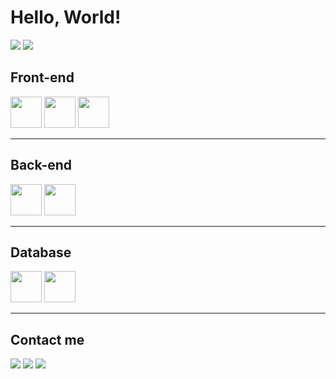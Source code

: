 # Hello, World!

<div>
    <img src="https://github-readme-stats.vercel.app/api?username=vinivilares&show_icons=true&theme=merko" />
    <img  src="https://github-readme-stats.vercel.app/api/top-langs/?username=vinivilares&layout=compact&theme=merko" />
</div>

## Front-end
<div>
    <img width="50em" src="https://cdn.jsdelivr.net/gh/devicons/devicon/icons/html5/html5-original.svg"/>
    <img width="50em" src="https://cdn.jsdelivr.net/gh/devicons/devicon/icons/css3/css3-original.svg" />
    <img width="50em" src="https://cdn.jsdelivr.net/gh/devicons/devicon/icons/javascript/javascript-original.svg" />
</div>

<hr>

## Back-end
<div>
    <img width="50em" src="https://cdn.jsdelivr.net/gh/devicons/devicon/icons/java/java-original.svg" />
    <img width="50em" src="https://cdn.jsdelivr.net/gh/devicons/devicon/icons/nodejs/nodejs-original.svg" />
</div>

<hr>

## Database
<div>
    <img width="50em" src="https://cdn.jsdelivr.net/gh/devicons/devicon/icons/mysql/mysql-original-wordmark.svg" />
    <img width="50em" src="https://cdn.jsdelivr.net/gh/devicons/devicon/icons/mongodb/mongodb-original.svg" />
</div>

<hr>

## Contact me
<div>
    <a href="https://www.linkedin.com/in/vinivilares/" target=_blank><img src="https://img.shields.io/badge/LinkedIn-0077B5?style=for-the-badge&logo=linkedin&logoColor=white"></a>
    <a href="mailto: marvi_cavalcanti@hotmail.com" target=_blank><img src="https://img.shields.io/badge/Gmail-D14836?style=for-the-badge&logo=gmail&logoColor=white"></a>
    <a href="https://wa.me/5511978455334" target="_blank"><img src="https://img.shields.io/badge/WhatsApp-25D366?style=for-the-badge&logo=whatsapp&logoColor=white"></a>
</div>
